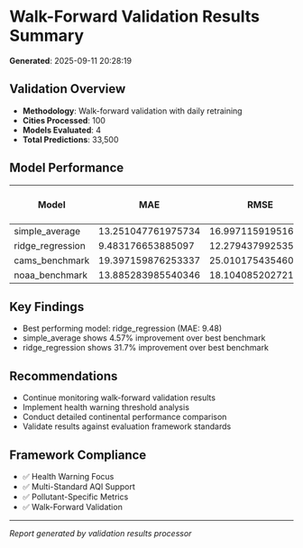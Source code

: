 # Walk-Forward Validation Results Summary

**Generated**: 2025-09-11 20:28:19

## Validation Overview
- **Methodology**: Walk-forward validation with daily retraining
- **Cities Processed**: 100
- **Models Evaluated**: 4
- **Total Predictions**: 33,500

## Model Performance

| Model | MAE | RMSE | R² | MAPE | Improvement vs Benchmark |
|-------|-----|------|----|----- |-------------------------|
| simple_average | 13.251047761975734 | 16.997115919516396 | 0.817733452501506 | 9.93397157890945 | 4.57% |
| ridge_regression | 9.483176653885097 | 12.279437992535664 | 0.9050183448595618 | 7.286854931944304 | 31.7% |
| cams_benchmark | 19.397159876253337 | 25.010175435460727 | 0.6042591994851808 | 14.566028185959846 | -39.7% |
| noaa_benchmark | 13.885283985540346 | 18.10408520272176 | 0.7930904711573238 | 10.425515569477586 | 0.0% |


## Key Findings
- Best performing model: ridge_regression (MAE: 9.48)
- simple_average shows 4.57% improvement over best benchmark
- ridge_regression shows 31.7% improvement over best benchmark


## Recommendations
- Continue monitoring walk-forward validation results
- Implement health warning threshold analysis
- Conduct detailed continental performance comparison
- Validate results against evaluation framework standards


## Framework Compliance
- ✅ Health Warning Focus
- ✅ Multi-Standard AQI Support  
- ✅ Pollutant-Specific Metrics
- ✅ Walk-Forward Validation

---
*Report generated by validation results processor*

